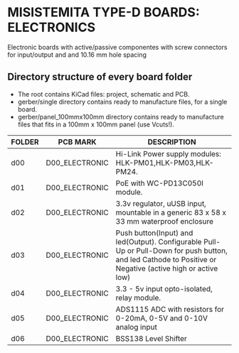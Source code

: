 
# MISISTEMITA TYPE-D BOARDS: ELECTRONICS


Electronic boards with active/passive componentes with screw connectors for input/output and and 10.16 mm hole spacing

## Directory structure of every board folder

* The root contains KiCad files: project, schematic and PCB.
* gerber/single directory contains ready to manufacture files, for a single board.
* gerber/panel_100mmx100mm directory contains ready to manufacture files that fits in a 100mm x 100mm panel (use Vcuts!).

| FOLDER | PCB MARK       | DESCRIPTION                                     
|--------|----------------|-----------------------------------------------------------
| d00    | D00_ELECTRONIC | Hi-Link Power supply modules: HLK-PM01,HLK-PM03,HLK-PM24.
| d01    | D00_ELECTRONIC | PoE with WC-PD13C050I module.
| d02    | D00_ELECTRONIC | 3.3v regulator, uUSB input, mountable in a generic 83 x 58 x 33 mm waterproof enclosure
| d03    | D00_ELECTRONIC | Push button(Input) and led(Output). Configurable Pull-Up or Pull-Down for push button, and led Cathode to Positive or Negative (active high or active low)
| d04    | D00_ELECTRONIC | 3.3 - 5v input opto-isolated, relay module.
| d05    | D00_ELECTRONIC | ADS1115 ADC with resistors for 0-20mA, 0-5V and 0-10V analog input
| d06    | D00_ELECTRONIC | BSS138 Level Shifter

